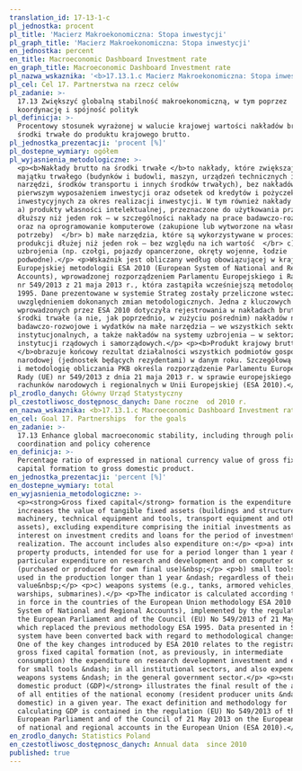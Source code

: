 ```yaml
---
translation_id: 17-13-1-c
pl_jednostka: procent
pl_title: 'Macierz Makroekonomiczna: Stopa inwestycji'
pl_graph_title: 'Macierz Makroekonomiczna: Stopa inwestycji'
en_jednostka: percent
en_title: Macroeconomic Dashboard Investment rate
en_graph_title: Macroeconomic Dashboard Investment rate
pl_nazwa_wskaznika: '<b>17.13.1.c Macierz Makroekonomiczna: Stopa inwestycji</b>'
pl_cel: Cel 17. Partnerstwa na rzecz celów
pl_zadanie: >-
  17.13 Zwiększyć globalną stabilność makroekonomiczną, w tym poprzez
  koordynację i spójność polityk
pl_definicja: >-
  Procentowy stosunek wyrażonej w walucie krajowej wartości nakładów brutto na
  środki trwałe do produktu krajowego brutto.
pl_jednostka_prezentacji: 'procent [%]'
pl_dostepne_wymiary: ogółem
pl_wyjasnienia_metodologiczne: >-
  <p><b>Nakłady brutto na środki trwałe </b>to nakłady, które zwiększają wartość
  majątku trwałego (budynków i budowli, maszyn, urządzeń technicznych i
  narzędzi, środków transportu i innych środków trwałych), bez nakładów będących
  pierwszym wyposażeniem inwestycji oraz odsetek od kredytów i pożyczek
  inwestycyjnych za okres realizacji inwestycji. W tym również nakłady na: </br>
  a) produkty własności intelektualnej, przeznaczone do użytkowania przez okres
  dłuższy niż jeden rok – w szczególności nakłady na prace badawczo-rozwojowe
  oraz na oprogramowanie komputerowe (zakupione lub wytworzone na własne
  potrzeby)  </br> b) małe narzędzia, które są wykorzystywane w procesie
  produkcji dłużej niż jeden rok – bez względu na ich wartość  </br> c) systemy
  uzbrojenia (np. czołgi, pojazdy opancerzone, okręty wojenne, łodzie
  podwodne).</p> <p>Wskaźnik jest obliczany według obowiązującej w krajach Unii
  Europejskiej metodologii ESA 2010 (European System of National and Regional
  Accounts), wprowadzonej rozporządzeniem Parlamentu Europejskiego i Rady (UE)
  nr 549/2013 z 21 maja 2013 r., która zastąpiła wcześniejszą metodologię ESA
  1995. Dane prezentowane w systemie Strateg zostały przeliczone wstecz z
  uwzględnieniem dokonanych zmian metodologicznych. Jedna z kluczowych zmian
  wprowadzonych przez ESA 2010 dotyczyła rejestrowania w nakładach brutto na
  środki trwałe (a nie, jak poprzednio, w zużyciu pośrednim) nakładów na prace
  badawczo-rozwojowe i wydatków na małe narzędzia – we wszystkich sektorach
  instytucjonalnych, a także nakładów na systemy uzbrojenia – w sektorze
  instytucji rządowych i samorządowych.</p> <p><b>Produkt krajowy brutto (PKB)
  </b>obrazuje końcowy rezultat działalności wszystkich podmiotów gospodarki
  narodowej (jednostek będących rezydentami) w danym roku. Szczegółową definicję
  i metodologię obliczania PKB określa rozporządzenie Parlamentu Europejskiego i
  Rady (UE) nr 549/2013 z dnia 21 maja 2013 r. w sprawie europejskiego systemu
  rachunków narodowych i regionalnych w Unii Europejskiej (ESA 2010).</p>
pl_zrodlo_danych: Główny Urząd Statystyczny
pl_czestotliwosc_dostępnosc_danych: Dane roczne  od 2010 r.
en_nazwa_wskaznika: <b>17.13.1.c Macroeconomic Dashboard Investment rate</b>
en_cel: Goal 17. Partnerships  for the goals
en_zadanie: >-
  17.13 Enhance global macroeconomic stability, including through policy
  coordination and policy coherence
en_definicja: >-
  Percentage ratio of expressed in national currency value of gross fixed
  capital formation to gross domestic product.
en_jednostka_prezentacji: 'percent [%]'
en_dostepne_wymiary: total
en_wyjasnienia_metodologiczne: >-
  <p><strong>Gross fixed capital</strong> formation is the expenditure which
  increases the value of tangible fixed assets (buildings and structures,
  machinery, technical equipment and tools, transport equipment and other fixed
  assets), excluding expenditure comprising the initial investments as well as
  interest on investment credits and loans for the period of investment
  realization. The account includes also expenditure on:</p> <p>a) intellectual
  property products, intended for use for a period longer than 1 year &ndash; in
  particular expenditure on research and development and on computer software
  (purchased or produced for own final use)&nbsp;</p> <p>b) small tools that are
  used in the production longer than 1 year &ndash; regardless of their
  value&nbsp;</p> <p>c) weapons systems (e.g., tanks, armored vehicles,
  warships, submarines).</p> <p>The indicator is calculated according to being
  in force in the countries of the European Union methodology ESA 2010 (European
  System of National and Regional Accounts), implemented by the regulation of
  the European Parliament and of the Council (EU) No 549/2013 of 21 May 2013,
  which replaced the previous methodology ESA 1995. Data presented in Strateg
  system have been converted back with regard to methodological changes made.
  One of the key changes introduced by ESA 2010 relates to the registration in
  gross fixed capital formation (not, as previously, in intermediate
  consumption) the expenditure on research development investment and expenses
  for small tools &ndash; in all institutional sectors, and also expenditure on
  weapons systems &ndash; in the general government sector.</p> <p><strong>Gross
  domestic product (GDP)</strong> illustrates the final result of the activity
  of all entities of the national economy (resident producer units &ndash;
  domestic) in a given year. The exact definition and methodology for
  calculating GDP is contained in the regulation (EU) No 549/2013 of the
  European Parliament and of the Council of 21 May 2013 on the European system
  of national and regional accounts in the European Union (ESA 2010).</p>
en_zrodlo_danych: Statistics Poland
en_czestotliwosc_dostępnosc_danych: Annual data  since 2010
published: true
---
```

